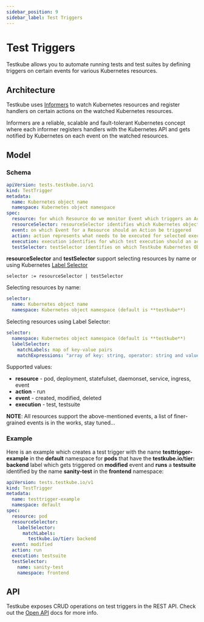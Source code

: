 ```yaml
---
sidebar_position: 9
sidebar_label: Test Triggers
---
```

# Test Triggers

Testkube allows you to automate running tests and test suites by defining triggers on certain events for various
Kubernetes resources.

## **Architecture**

Testkube uses [Informers](https://pkg.go.dev/k8s.io/client-go/informers) to watch Kubernetes resources and register handlers
on certain actions on the watched Kubernetes resources.

Informers are a reliable, scalable and fault-tolerant Kubernetes concept where each informer registers handlers with the
Kubernetes API and gets notified by Kubernetes on each event on the watched resources.

## **Model**

### Schema

```yaml
apiVersion: tests.testkube.io/v1
kind: TestTrigger
metadata:
  name: Kubernetes object name
  namespace: Kubernetes object namespace
spec:
  resource: for which Resource do we monitor Event which triggers an Action
  resourceSelector: resourceSelector identifies which Kubernetes objects should be watched
  event: on which Event for a Resource should an Action be triggered
  action: action represents what needs to be executed for selected execution
  execution: execution identifies for which test execution should an action be executed
  testSelector: testSelector identifies on which Testkube Kubernetes Objects an action should be taken
```

**resourceSelector** and **testSelector** support selecting resources by name or using
Kubernetes [Label Selector](https://kubernetes.io/docs/concepts/overview/working-with-objects/labels/#resources-that-support-set-based-requirements)

```
selector := resourceSelector | testSelector
```

Selecting resources by name:
```yaml
selector:
  name: Kubernetes object name
  namespace: Kubernetes object namespace (default is **testkube**)
```

Selecting resources using Label Selector:
```yaml
selector:
  namespace: Kubernetes object namespace (default is **testkube**)
  labelSelector:
    matchLabels: map of key-value pairs
    matchExpressions: "array of key: string, operator: string and values: []string objects"
```

Supported values:
* **resource**  - pod, deployment, statefulset, daemonset, service, ingress, event
* **action**    - run
* **event**     - created, modified, deleted
* **execution** - test, testsuite

**NOTE**: All resources support the above-mentioned events, a list of finer-grained events is in the works, stay tuned...

### Example

Here is an example which creates a test trigger with the name **testtrigger-example** in the **default** namespace for **pods**
that have the **testkube.io/tier: backend** label which gets triggered on **modified** event and **runs** a **testsuite**
identified by the name **sanity-test** in the **frontend** namespace:

```yaml
apiVersion: tests.testkube.io/v1
kind: TestTrigger
metadata:
  name: testtrigger-example
  namespace: default
spec:
  resource: pod
  resourceSelector:
    labelSelector:
      matchLabels:
        testkube.io/tier: backend
  event: modified
  action: run
  execution: testsuite
  testSelector:
    name: sanity-test
    namespace: frontend
```

## API

Testkube exposes CRUD operations on test triggers in the REST API. Check out the [Open API](6-openapi.md) docs for more info.
